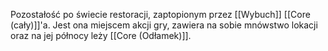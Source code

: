 Pozostałość po świecie restoracji, zaptopionym przez [[Wybuch]] [[Core (cały)]]'a. Jest ona miejscem akcji gry, zawiera na sobie mnówstwo lokacji oraz na jej północy leży [[Core (Odłamek)]].

